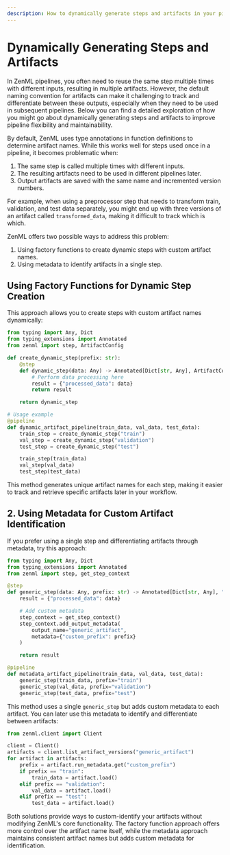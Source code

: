 ```yaml
---
description: How to dynamically generate steps and artifacts in your pipelines.
---
```


# Dynamically Generating Steps and Artifacts

In ZenML pipelines, you often need to reuse the same step multiple times with
different inputs, resulting in multiple artifacts. However, the default naming
convention for artifacts can make it challenging to track and differentiate
between these outputs, especially when they need to be used in subsequent
pipelines. Below you can find a detailed exploration of how you might go about dynamically generating steps and artifacts to improve pipeline
flexibility and maintainability.

By default, ZenML uses type annotations in function definitions to determine artifact names. While this works well for steps used once in a pipeline, it becomes problematic when:

1. The same step is called multiple times with different inputs.
2. The resulting artifacts need to be used in different pipelines later.
3. Output artifacts are saved with the same name and incremented version numbers.

For example, when using a preprocessor step that needs to transform train, validation, and test data separately, you might end up with three versions of an artifact called `transformed_data`, making it difficult to track which is which.

ZenML offers two possible ways to address this problem:

1. Using factory functions to create dynamic steps with custom artifact names.
2. Using metadata to identify artifacts in a single step.

## Using Factory Functions for Dynamic Step Creation

This approach allows you to create steps with custom artifact names dynamically:

```python
from typing import Any, Dict
from typing_extensions import Annotated
from zenml import step, ArtifactConfig

def create_dynamic_step(prefix: str):
    @step
    def dynamic_step(data: Any) -> Annotated[Dict[str, Any], ArtifactConfig(name=f"{prefix}_artifact")]:
        # Perform data processing here
        result = {"processed_data": data}
        return result

    return dynamic_step

# Usage example
@pipeline
def dynamic_artifact_pipeline(train_data, val_data, test_data):
    train_step = create_dynamic_step("train")
    val_step = create_dynamic_step("validation")
    test_step = create_dynamic_step("test")

    train_step(train_data)
    val_step(val_data)
    test_step(test_data)
```

This method generates unique artifact names for each step, making it easier to track and retrieve specific artifacts later in your workflow.

## 2. Using Metadata for Custom Artifact Identification

If you prefer using a single step and differentiating artifacts through metadata, try this approach:

```python
from typing import Any, Dict
from typing_extensions import Annotated
from zenml import step, get_step_context

@step
def generic_step(data: Any, prefix: str) -> Annotated[Dict[str, Any], "generic_artifact"]:
    result = {"processed_data": data}

    # Add custom metadata
    step_context = get_step_context()
    step_context.add_output_metadata(
        output_name="generic_artifact",
        metadata={"custom_prefix": prefix}
    )

    return result

@pipeline
def metadata_artifact_pipeline(train_data, val_data, test_data):
    generic_step(train_data, prefix="train")
    generic_step(val_data, prefix="validation")
    generic_step(test_data, prefix="test")
```

This method uses a single `generic_step` but adds custom metadata to each artifact. You can later use this metadata to identify and differentiate between artifacts:

```python
from zenml.client import Client

client = Client()
artifacts = client.list_artifact_versions("generic_artifact")
for artifact in artifacts:
    prefix = artifact.run_metadata.get("custom_prefix")
    if prefix == "train":
        train_data = artifact.load()
    elif prefix == "validation":
        val_data = artifact.load()
    elif prefix == "test":
        test_data = artifact.load()
```

Both solutions provide ways to custom-identify your artifacts without modifying ZenML's core functionality. The factory function approach offers more control over the artifact name itself, while the metadata approach maintains consistent artifact names but adds custom metadata for identification.
